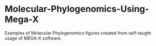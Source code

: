 # Molecular-Phylogenomics-Using-Mega-X
Examples of Molecular Phylogenomics figures created from self-taught usage of MEGA-X software. 
